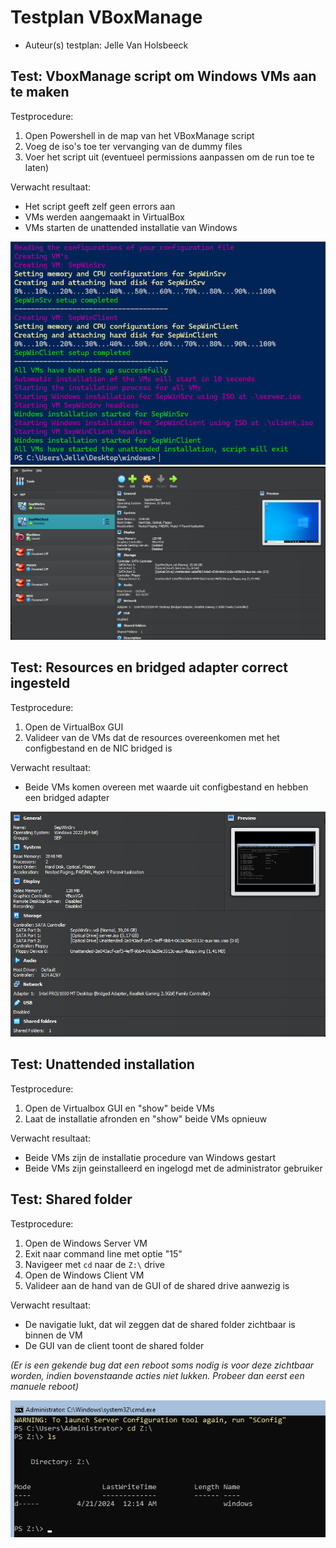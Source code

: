 # Testplan VBoxManage

- Auteur(s) testplan: Jelle Van Holsbeeck

## Test: VboxManage script om Windows VMs aan te maken

Testprocedure:

1. Open Powershell in de map van het VBoxManage script
2. Voeg de iso's toe ter vervanging van de dummy files
3. Voer het script uit (eventueel permissions aanpassen om de run toe te laten)

Verwacht resultaat:

- Het script geeft zelf geen errors aan
- VMs werden aangemaakt in VirtualBox
- VMs starten de unattended installatie van Windows

![tp1](./img/wSrv-testplan1.png)
![tp2](./img/wSrv-testplan2.png)

## Test: Resources en bridged adapter correct ingesteld

Testprocedure:

1. Open de VirtualBox GUI
2. Valideer van de VMs dat de resources overeenkomen met het configbestand en de NIC bridged is

Verwacht resultaat:

- Beide VMs komen overeen met waarde uit configbestand en hebben een bridged adapter

![tp3](./img/wSrv-testplan3.png)

## Test: Unattended installation

Testprocedure:

1. Open de Virtualbox GUI en "show" beide VMs
2. Laat de installatie afronden en "show" beide VMs opnieuw

Verwacht resultaat:

- Beide VMs zijn de installatie procedure van Windows gestart
- Beide VMs zijn geinstalleerd en ingelogd met de administrator gebruiker

## Test: Shared folder

Testprocedure:

1. Open de Windows Server VM
2. Exit naar command line met optie "15"
3. Navigeer met `cd` naar de `Z:\` drive
4. Open de Windows Client VM
5. Valideer aan de hand van de GUI of de shared drive aanwezig is

Verwacht resultaat:

- De navigatie lukt, dat wil zeggen dat de shared folder zichtbaar is binnen de VM
- De GUI van de client toont de shared folder

_(Er is een gekende bug dat een reboot soms nodig is voor deze zichtbaar worden, indien bovenstaande acties niet lukken. Probeer dan eerst een manuele reboot)_

![tp4](./img/wSrv-testplan4.png)
